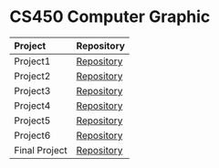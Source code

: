 # CS450 Computer Graphic

|Project|Repository|
|:-------------|:-------------|
|Project1|[Repository](https://github.com/ambacc244/cs450_computer_graphics/Project1)|
|Project2|[Repository](https://github.com/ambacc244/cs450_computer_graphics/Project2)|
|Project3|[Repository](https://github.com/ambacc244/cs450_computer_graphics/Project3)|
|Project4|[Repository](https://github.com/ambacc244/cs450_computer_graphics/Project4)|
|Project5|[Repository](https://github.com/ambacc244/cs450_computer_graphics/Project5)|
|Project6|[Repository](https://github.com/ambacc244/cs450_computer_graphics/Project6)|
|Final Project|[Repository](https://github.com/ambacc244/cs450_computer_graphics/Final_Project)|
